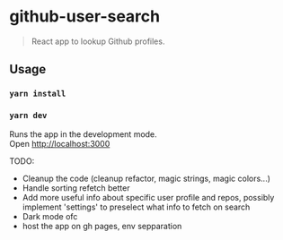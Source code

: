 # github-user-search

> React app to lookup Github profiles.

## Usage

### `yarn install`

### `yarn dev`

Runs the app in the development mode.<br>
Open [http://localhost:3000](http://localhost:3000)

TODO:
- Cleanup the code (cleanup refactor, magic strings, magic colors...)
- Handle sorting refetch better
- Add more useful info about specific user profile and repos, possibly implement 'settings' to preselect what info to fetch on search
- Dark mode ofc
- host the app on gh pages, env sepparation
